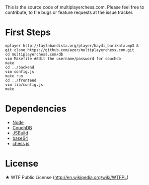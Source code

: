 This is the source code of multiplayerchess.com. Please feel free to
contribute, to file bugs or feature requests at the issue tracker.

First Steps
===========
    mplayer http://tayfabandista.org/player/haydi_barikata.mp3 &
    git clone https://github.com/azer/multiplayerchess.com.git
    cd multiplayerchess.com/db
    vim Makefile #Edit the username/password for couchdb
    make
    cd ../backend
    vim config.js
    make run
    cd ../frontend
    vim lib/config.js
    make

Dependencies
============
- [Node](http://nodejs.org)
- [CouchDB](http://couchdb.apache.org/)
- [JSBuild](http://jsbuild.kodfabrik.com)
- [base64](https://github.com/brainfucker/node-base64)
- [chess.js](https://github.com/jhlywa/chess.js.git)

License
=======
★ WTF Public License (http://en.wikipedia.org/wiki/WTFPL)

